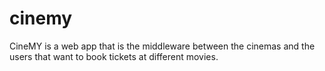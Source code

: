 # cinemy
CineMY is a web app that is the middleware between the cinemas and the users that want to book tickets at different movies.
